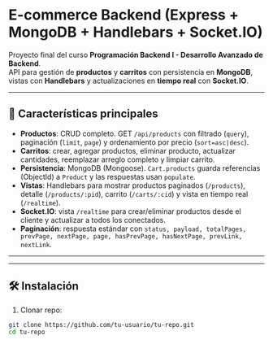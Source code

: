 # E-commerce Backend (Express + MongoDB + Handlebars + Socket.IO)

Proyecto final del curso **Programación Backend I - Desarrollo Avanzado de Backend**.  
API para gestión de **productos** y **carritos** con persistencia en **MongoDB**, vistas con **Handlebars** y actualizaciones en **tiempo real** con **Socket.IO**.

---

## 📌 Características principales

- **Productos**: CRUD completo. GET `/api/products` con filtrado (`query`), paginación (`limit`, `page`) y ordenamiento por precio (`sort=asc|desc`).
- **Carritos**: crear, agregar productos, eliminar producto, actualizar cantidades, reemplazar arreglo completo y limpiar carrito.
- **Persistencia**: MongoDB (Mongoose). `Cart.products` guarda referencias (ObjectId) a `Product` y las respuestas usan `populate`.
- **Vistas**: Handlebars para mostrar productos paginados (`/products`), detalle (`/products/:pid`), carrito (`/carts/:cid`) y vista en tiempo real (`/realtime`).
- **Socket.IO**: vista `/realtime` para crear/eliminar productos desde el cliente y actualizar a todos los conectados.
- **Paginación**: respuesta estándar con `status, payload, totalPages, prevPage, nextPage, page, hasPrevPage, hasNextPage, prevLink, nextLink`.

---


---

## 🛠️ Instalación

1. Clonar repo:
```bash
git clone https://github.com/tu-usuario/tu-repo.git
cd tu-repo
